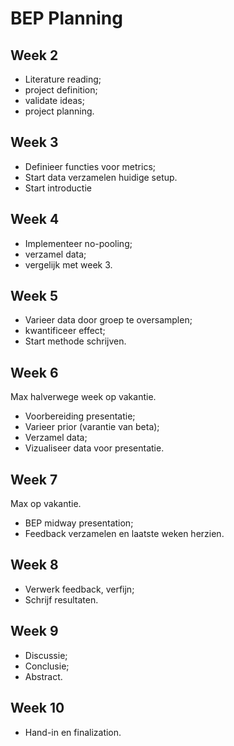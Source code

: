 # BEP Planning

## Week 2

- Literature reading;
- project definition;
- validate ideas;
- project planning.

## Week 3

- Definieer functies voor metrics;
- Start data verzamelen huidige setup.
- Start introductie

## Week 4

- Implementeer no-pooling;
- verzamel data;
- vergelijk met week 3.

## Week 5

- Varieer data door groep te oversamplen;
- kwantificeer effect;
- Start methode schrijven.

## Week 6

Max halverwege week op vakantie.

- Voorbereiding presentatie;
- Varieer prior (varantie van beta);
- Verzamel data;
- Vizualiseer data voor presentatie.

## Week 7

Max op vakantie.

- BEP midway presentation;
- Feedback verzamelen en laatste weken herzien.

## Week 8

- Verwerk feedback, verfijn;
- Schrijf resultaten.

## Week 9

- Discussie;
- Conclusie;
- Abstract.

## Week 10

- Hand-in en finalization.

